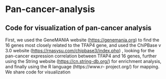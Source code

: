 # Pan-cancer-analysis
## Code for visualization of pan-cancer analysis
First, we used the GeneMANIA website (https://genemania.org) to find the 16 genes most closely related to the TFAP4 gene, and used the ChiPBase v 3.0 website (https://rnasysu.com/chipbase3/index.php) , looking for the pan-cancer expression correlation between TFAP4 and 16 genes, further using the String website (https://cn.string-db.org/) for enrichment analysis, and finally using the R language (https://www.r- project.org/) for mapping. We share code for visualization
